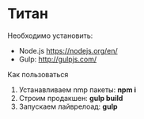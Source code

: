 Титан
===================
Необходимо установить:

 - Node.js https://nodejs.org/en/
 - Gulp: http://gulpjs.com/

Как пользоваться

 1. Устанавливаем nmp пакеты: **npm i**
 2. Строим продакшен: **gulp build**
 3. Запускаем лайврелоад: **gulp**
